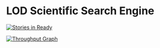 # LOD Scientific Search Engine

[![Stories in Ready](https://badge.waffle.io/IPMITMO/LOD-Scientific-Search.png?label=ready&title=Ready)](http://waffle.io/IPMITMO/LOD-Scientific-Search)

[![Throughput Graph](https://graphs.waffle.io/IPMITMO/LOD-Scientific-Search/throughput.svg)](https://waffle.io/IPMITMO/LOD-Scientific-Search/metrics/throughput)
